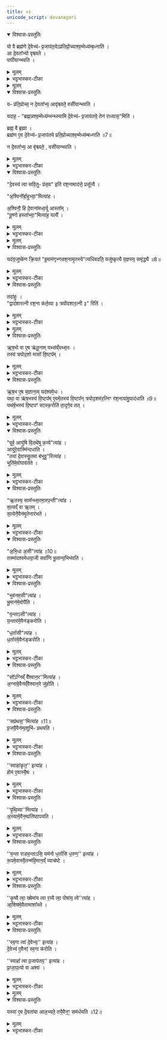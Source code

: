 ```yaml
---
title: ०३
unicode_script: devanagari
---
```


<details open><summary>विश्वास-प्रस्तुतिः</summary>

यो वै ब्रह्म॑णे दे॒वेभ्य॑ᳶ प्र॒जाप॑त॒येऽप्र॑तिप्रो॒च्याश्व॒म्मेध्य॑म्ब॒ध्नाति॑ ।  
आ दे॒वता᳚भ्यो वृश्च्यते ।  
पापी॑यान्भवति ।  
</details>

<details><summary>मूलम्</summary>

यो वै ब्रह्म॑णे दे॒वेभ्य॑ᳶ प्र॒जाप॑त॒येऽप्र॑तिप्रो॒च्याश्व॒म्मेध्य॑म्ब॒ध्नाति॑ ।  
आ दे॒वता᳚भ्यो वृश्च्यते ।  
पापी॑यान्भवति ।  
</details>

<details><summary>भट्टभास्कर-टीका</summary>

रशनाञ्जनतः पश्चादध्वर्युं परिदापयेत् ।  
राज्याय स च राजा स्याद्यावत्संतिष्ठते क्रतुः ॥
</details>


<details><summary>मूलम्</summary>

यᳶ प्र॑ति॒प्रोच्य॑ ।  
न दे॒वता᳚भ्य॒ आवृ॑श्च्यते ।  
वसी॑यान्भवति ।  

यदाह॑ ।  
ब्रह्म॒न्नश्व॒म्मेध्य॑म्भन्थ्स्यामि दे॒वेभ्य॑ᳶ प्र॒जाप॑तये॒ तेन॑ राध्यास॒मिति॑ ।  
ब्रह्म॒ वै ब्र॒ह्मा ।  
ब्रह्म॑ण ए॒व दे॒वेभ्य॑ᳶ प्र॒जाप॑तये प्रति॒प्रोच्याश्व॒म्मेध्य॑म्बध्नाति ॥7॥  

न दे॒वता᳚भ्य॒ आ वृ॑श्च्यते ।  
वसी॑यान्भवति ।  
</details>

<details open><summary>विश्वास-प्रस्तुतिः</summary>

यᳶ प्र॑ति॒प्रोच्य॒ न दे॒वता᳚भ्य॒ आवृ॑श्च्यते॒ वसी॑यान्भवति ।  

यदाह॒ - "ब्रह्म॒न्नश्व॒म्मेध्य॑म्भन्थ्स्यामि दे॒वेभ्य॑ᳶ प्र॒जाप॑तये॒ तेन॑ राध्यास॒"मिति॑ ।  

ब्रह्म॒ वै ब्र॒ह्मा ।   
ब्रह्म॑ण ए॒व दे॒वेभ्य॑ᳶ प्र॒जाप॑तये प्रति॒प्रोच्याश्व॒म्मेध्य॑म्बध्नाति ॥7॥  

न दे॒वता᳚भ्य॒ आ वृ॑श्च्यते॒ , वसी॑यान्भवति ।  
</details>

<details><summary>मूलम्</summary>

यᳶ प्र॑ति॒प्रोच्य॒ न दे॒वता᳚भ्य॒ आवृ॑श्च्यते॒ वसी॑यान्भवति ।  

यदाह॒ - "ब्रह्म॒न्नश्व॒म्मेध्य॑म्भन्थ्स्यामि दे॒वेभ्य॑ᳶ प्र॒जाप॑तये॒ तेन॑ राध्यास॒"मिति॑ ।  

ब्रह्म॒ वै ब्र॒ह्मा ।   
ब्रह्म॑ण ए॒व दे॒वेभ्य॑ᳶ प्र॒जाप॑तये प्रति॒प्रोच्याश्व॒म्मेध्य॑म्बध्नाति ॥7॥  

न दे॒वता᳚भ्य॒ आ वृ॑श्च्यते॒ , वसी॑यान्भवति ।  
</details>

<details><summary>भट्टभास्कर-टीका</summary>

1यो वै ब्रह्मण इत्यादि ॥ देवेभ्यो देवार्थं प्रजापत्यर्थं च भागत्वेन वर्तमानं इमं मेध्यं अश्वं ब्रह्मणे अप्रतिप्रोच्य अनिवेद्य यः बध्नाति सर्वाभ्यः देवताभ्यः आवृश्च्यते विच्छिन्नो भवति । यः अश्वमेधेन न इयक्षति ततोपि पापतरो भवति ।  

प्रतिप्रोच्य बन्धने न कश्चिद्दोषः । तस्मात् 'ब्रह्मन्नश्वम्' इति मन्त्रेण ब्रह्माणमामन्त्र्य तेन प्रसुते बध्नाति । निगदव्याख्यातो मन्त्रः ॥
</details>

<details open><summary>विश्वास-प्रस्तुतिः</summary>

"दे॒वस्य॑ त्वा सवि॒तुᳶ प्र॑स॒व" इति॑ रश॒नामाद॑त्ते॒ प्रसू᳚त्यै ।  

"अ॒श्विनो᳚र्बा॒हुभ्या॒"मित्या॑ह ।  

अ॒श्विनौ॒ हि दे॒वाना॑मध्व॒र्यू आस्ता᳚म् ।  
"पू॒ष्णो हस्ता᳚भ्या॒"मित्या॑ह॒ यत्यै᳚ ।  
</details>

<details><summary>मूलम्</summary>

"दे॒वस्य॑ त्वा सवि॒तुᳶ प्र॑स॒व" इति॑ रश॒नामाद॑त्ते॒ प्रसू᳚त्यै ।  

"अ॒श्विनो᳚र्बा॒हुभ्या॒"मित्या॑ह ।  

अ॒श्विनौ॒ हि दे॒वाना॑मध्व॒र्यू आस्ता᳚म् ।  
"पू॒ष्णो हस्ता᳚भ्या॒"मित्या॑ह॒ यत्यै᳚ ।  
</details>

<details><summary>भट्टभास्कर-टीका</summary>

2देवस्य त्वेति ॥ गतम् ॥
</details>


<details><summary>मूलम्</summary>

व्यृ॑द्ध॒व्ँवा ए॒तद्य॒ज्ञस्य॑ ।  

यद॑य॒जुष्के॑ण क्रि॒यते᳚ ।  
इ॒माम॑गृभ्णन्रश॒नामृ॒तस्येत्यधि॑वदति॒ यजु॑ष्कृत्यै ।  
य॒ज्ञस्य॒ समृ॑द्ध्यै ॥8॥  
</details>

<details open><summary>विश्वास-प्रस्तुतिः</summary>

यद॑य॒जुष्के॑ण क्रि॒यत॑ "इ॒माम॑गृभ्णन्रश॒नामृ॒तस्ये"त्यधि॑वदति॒ यजु॑ष्कृत्यै य॒ज्ञस्य॒ समृ॑द्ध्यै ॥8॥  
</details>

<details><summary>मूलम्</summary>

यद॑य॒जुष्के॑ण क्रि॒यत॑ "इ॒माम॑गृभ्णन्रश॒नामृ॒तस्ये"त्यधि॑वदति॒ यजु॑ष्कृत्यै य॒ज्ञस्य॒ समृ॑द्ध्यै ॥8॥  
</details>

<details><summary>भट्टभास्कर-टीका</summary>

3व्यृद्धमित्यादि ॥ व्याख्यातम् । अधिवदनं उपरिवदनं आदानानन्तरं अभिमन्त्रयमाणेन वदनम् । यजुषा मन्त्रेण कृतिः संस्कृतिः यजुष्कृतिः ॥
</details>

<details open><summary>विश्वास-प्रस्तुतिः</summary>

तदा॑हुः ।  
"द्वाद॑शारत्नी रश॒ना क॑र्त॒व्या ३ त्रयो॑दशार॒त्नी ३" रिति॑ ।  
</details>

<details><summary>मूलम्</summary>

तदा॑हुः ।  
"द्वाद॑शारत्नी रश॒ना क॑र्त॒व्या ३ त्रयो॑दशार॒त्नी ३" रिति॑ ।  
</details>

<details><summary>भट्टभास्कर-टीका</summary>

4तदाहुरिति ॥ तत्राहुरित्यर्थः । इयं अश्वाभिधानी रशना किं द्वादशारत्नी कर्तव्या किं त्रयोदशारत्नीति विचारमाहुः ब्रह्मवादिनः । 'विचार्यमाणानाम्' इति उभयत्र प्लुतः ।  
</details>


<details><summary>मूलम्</summary>

ऋ॒ष॒भो वा ए॒ष ऋ॑तू॒नाम् ।  
यथ्स॑व्ँवथ्स॒रः ।  
तस्य॑ त्रयोद॒शो मासो॑ वि॒ष्टप᳚म् ।  
ऋ॒ष॒भ ए॒ष य॒ज्ञाना᳚म् ।  
यद॑श्वमे॒धः ।  
यथा॒ वा ऋ॑ष॒भस्य॑ वि॒ष्टप᳚म् ।  
ए॒वमे॒तस्य॑ वि॒ष्टप᳚म् ।  
त्र॒यो॒द॒शम॑र॒त्निꣳ र॑श॒नाया॑मु॒पाद॑धाति ॥9॥  
यथ॑र्ष॒भस्य॑ वि॒ष्टपꣳ॑ सꣵस्क॒रोति॑ ।  
ता॒दृगे॒व तत् ।  
</details>

<details open><summary>विश्वास-प्रस्तुतिः</summary>

ऋ॒ष॒भो वा ए॒ष ऋ॑तू॒नाम् यथ्स॑व्ँवथ्स॒रः ।  
तस्य॑ त्रयोद॒शो मासो॑ वि॒ष्टप᳚म् ।  
</details>

<details><summary>मूलम्</summary>

ऋ॒ष॒भो वा ए॒ष ऋ॑तू॒नाम् यथ्स॑व्ँवथ्स॒रः ।  
तस्य॑ त्रयोद॒शो मासो॑ वि॒ष्टप᳚म् ।  
</details>

<details><summary>भट्टभास्कर-टीका</summary>

ऋषभो वा इति । ऋतूनां कालावयवानां मध्ये संवत्सरो नाम ऋषभः प्रधानभूतः । तस्य ऋषभस्य त्रयोदशो मासो विष्टपं ककुत्स्थानीयः ।  
</details>

<details open><summary>विश्वास-प्रस्तुतिः</summary>

ऋ॒ष॒भ ए॒ष य॒ज्ञाना॒म् यद॑श्वमे॒धः ।  
यथा॒ वा ऋ॑ष॒भस्य॑ वि॒ष्टप᳚म् ए॒वमे॒तस्य॑ वि॒ष्टप᳚न् त्रयोद॒शम॑र॒त्निꣳ र॑श॒नाया॑मु॒पाद॑धाति ॥9॥  
यथ॑र्ष॒भस्य॑ वि॒ष्टपꣳ॑ सꣵस्क॒रोति॑ ता॒दृगे॒व तत् ।  
</details>

<details><summary>मूलम्</summary>

ऋ॒ष॒भ ए॒ष य॒ज्ञाना॒म् यद॑श्वमे॒धः ।  
यथा॒ वा ऋ॑ष॒भस्य॑ वि॒ष्टप᳚म् ए॒वमे॒तस्य॑ वि॒ष्टप᳚न् त्रयोद॒शम॑र॒त्निꣳ र॑श॒नाया॑मु॒पाद॑धाति ॥9॥  
यथ॑र्ष॒भस्य॑ वि॒ष्टपꣳ॑ सꣵस्क॒रोति॑ ता॒दृगे॒व तत् ।  
</details>

<details><summary>भट्टभास्कर-टीका</summary>

अश्वमेधात्मकश्चायं यज्ञानां ऋषभः । सर्वस्य च ऋषभस्य विष्टपेन भाव्यं पशोरपशोश्च । तत्र यज्ञऋषभस्याश्वमेधस्य त्रयोदशोऽरत्निः विष्टपस्थानीय इति ।  
</details>

<details open><summary>विश्वास-प्रस्तुतिः</summary>

"पूर्व॒ आयु॑षि वि॒दथे॑षु क॒व्ये"त्या॑ह ।  
आयु॑रे॒वास्मि॑न्दधाति ।  
"तया॑ दे॒वास्सु॒तमा ब॑भूवु॒"रित्या॑ह ।  
भूति॑मे॒वोपाव॑र्तते ।  
</details>

<details><summary>मूलम्</summary>

"पूर्व॒ आयु॑षि वि॒दथे॑षु क॒व्ये"त्या॑ह ।  
आयु॑रे॒वास्मि॑न्दधाति ।  
"तया॑ दे॒वास्सु॒तमा ब॑भूवु॒"रित्या॑ह ।  
भूति॑मे॒वोपाव॑र्तते ।  
</details>

<details><summary>भट्टभास्कर-टीका</summary>

भूतिमिति । सुतं सोमयागफलं आभिमुख्येन प्रापुरिति लिङ्गात् ।  
</details>

<details open><summary>विश्वास-प्रस्तुतिः</summary>

"ऋ॒तस्य॒ साम᳚न्थ्स॒रमा॒रप॒न्ती"त्या॑ह ।  
स॒त्यव्ँ वा ऋ॒तम् ।  
स॒त्येनै॒वैन॑मृ॒तेनार॑भते ।  
</details>

<details><summary>मूलम्</summary>

"ऋ॒तस्य॒ साम᳚न्थ्स॒रमा॒रप॒न्ती"त्या॑ह ।  
स॒त्यव्ँ वा ऋ॒तम् ।  
स॒त्येनै॒वैन॑मृ॒तेनार॑भते ।  
</details>

<details><summary>भट्टभास्कर-टीका</summary>

सत्येनैवेति । सत्येन प्राप्तेन यज्ञमारभते, यज्ञस्य साम्नि सरं प्राप्तिमारपन्ति वदन्तीति लिङ्गात् ॥
</details>

<details open><summary>विश्वास-प्रस्तुतिः</summary>

"अ॒भि॒धा अ॒सी"त्या॑ह ॥10॥  
तस्मा॑दश्वमेधया॒जी सर्वा॑णि भू॒तान्य॒भिभ॑वति ।  
</details>

<details><summary>मूलम्</summary>

"अ॒भि॒धा अ॒सी"त्या॑ह ॥10॥  
तस्मा॑दश्वमेधया॒जी सर्वा॑णि भू॒तान्य॒भिभ॑वति ।  
</details>

<details><summary>भट्टभास्कर-टीका</summary>

5अभिधा असीति ॥ रशनया अश्वस्य बन्धनं वक्ष्यमाणमहागुणसिद्ध्यर्थम्, रशनया अभिधातव्यस्त्वमसीति लिङ्गात् । सर्वाणि भूतानि अभिभवति अश्वमेधयाजी अश्वमेधेनेष्टवान् । 'करणे यजः' इति णिनिः ।  
</details>

<details open><summary>विश्वास-प्रस्तुतिः</summary>

"भुव॑नम॒सी"त्या॑ह ।  
भू॒मान॑मे॒वोपै॑ति ।  

"य॒न्ताऽसी"त्या॑ह ।  
य॒न्तार॑मे॒वैन॑ङ्करोति ।  

"ध॒र्तासी"त्या॑ह ।  
ध॒र्तार॑मे॒वैन॑ङ्करोति ।  
</details>

<details><summary>मूलम्</summary>

"भुव॑नम॒सी"त्या॑ह ।  
भू॒मान॑मे॒वोपै॑ति ।  

"य॒न्ताऽसी"त्या॑ह ।  
य॒न्तार॑मे॒वैन॑ङ्करोति ।  

"ध॒र्तासी"त्या॑ह ।  
ध॒र्तार॑मे॒वैन॑ङ्करोति ।  
</details>

<details><summary>भट्टभास्कर-टीका</summary>

भूमानमिति । समस्तभूतजातत्वेनाभिधानात् ।  
</details>

<details open><summary>विश्वास-प्रस्तुतिः</summary>

"सो᳚ऽग्निव्ँ वै᳚श्वान॒र''मित्या॑ह ।  
अ॒ग्नावे॒वैन॑व्ँवैश्वान॒रे जु॑होति ।  
</details>

<details><summary>मूलम्</summary>

"सो᳚ऽग्निव्ँ वै᳚श्वान॒र''मित्या॑ह ।  
अ॒ग्नावे॒वैन॑व्ँवैश्वान॒रे जु॑होति ।  
</details>

<details><summary>भट्टभास्कर-टीका</summary>

अग्नावेवैनमिति । 'इयं वा अग्निर्वैश्वानरः' इति पृथिव्यां गतम् । अतः हुतस्थानीय इति भावः ।  
</details>

<details open><summary>विश्वास-प्रस्तुतिः</summary>

''सप्र॑थस॒''मित्या॑ह ॥11॥  
प्र॒जयै॒वैन॑म्प॒शुभि॑ᳶ प्रथयति ।  
</details>

<details><summary>मूलम्</summary>

''सप्र॑थस॒''मित्या॑ह ॥11॥  
प्र॒जयै॒वैन॑म्प॒शुभि॑ᳶ प्रथयति ।  
</details>

<details><summary>भट्टभास्कर-टीका</summary>

प्रजयैवेति । अश्वस्य गमनविषया प्रथा यजमानस्य प्रजापशुप्रथार्थं प्रार्थ्यत इति कृत्वा ।  
</details>

<details open><summary>विश्वास-प्रस्तुतिः</summary>

''स्वाहा॑कृत॒'' इत्या॑ह ।  
होम॑ ए॒वास्यै॒षः ।  
</details>

<details><summary>मूलम्</summary>

''स्वाहा॑कृत॒'' इत्या॑ह ।  
होम॑ ए॒वास्यै॒षः ।  
</details>

<details><summary>भट्टभास्कर-टीका</summary>

होम एवेति । वैश्वानरात्मिकायां पृथिव्यां प्रस्थापनं अग्नौ होमस्थानीयमिति स्वाहाकृतत्ववाचोयुक्तिरित्यभिप्रायः ।  
</details>

<details open><summary>विश्वास-प्रस्तुतिः</summary>

''पृ॒थि॒व्या''मित्या॑ह ।  
अ॒स्यामे॒वैन॒म्प्रति॑ष्ठापयति ।  
</details>

<details><summary>मूलम्</summary>

''पृ॒थि॒व्या''मित्या॑ह ।  
अ॒स्यामे॒वैन॒म्प्रति॑ष्ठापयति ।  
</details>

<details><summary>भट्टभास्कर-टीका</summary>

अस्यामिति । पृथिव्याधारत्वकीर्तनं अस्यां अस्य प्रतिष्ठापनार्थमिति मन्यते ।  
</details>

<details open><summary>विश्वास-प्रस्तुतिः</summary>

''य॒न्ता राड्य॒न्ताऽसि॒ यम॑नो ध॒र्तासि॑ ध॒रुण॒'' इत्या॑ह ।  
रू॒पमे॒वास्यै॒तन्म॑हि॒मान॒व्ँ व्याच॑ष्टे ।  
</details>

<details><summary>मूलम्</summary>

''य॒न्ता राड्य॒न्ताऽसि॒ यम॑नो ध॒र्तासि॑ ध॒रुण॒'' इत्या॑ह ।  
रू॒पमे॒वास्यै॒तन्म॑हि॒मान॒व्ँ व्याच॑ष्टे ।  
</details>

<details><summary>भट्टभास्कर-टीका</summary>

रूपमेवेति । अव्याख्यातमन्त्ररूपमेव अस्य महिमानं यन्तृत्वादिकं माहात्म्यं व्याचष्टे । यन्तृत्वं संगृहीतृत्वं राट्त्वं राजनशीलत्वम् । यन्तृत्वं नियन्तृत्वम् । यमनत्वं यमनसाधनत्वम् । धारकत्वं धरुणत्वं सर्वैः धरणीयत्वम् ॥
</details>

<details open><summary>विश्वास-प्रस्तुतिः</summary>

''कृ॒ष्यै त्वा॒ ख्षेमा॑य त्वा र॒य्यै त्वा॒ पोषा॑य॒ त्वे''त्या॑ह ।  
आ॒शिष॑मे॒वैतामाशा᳚स्ते ।  
</details>

<details><summary>मूलम्</summary>

''कृ॒ष्यै त्वा॒ ख्षेमा॑य त्वा र॒य्यै त्वा॒ पोषा॑य॒ त्वे''त्या॑ह ।  
आ॒शिष॑मे॒वैतामाशा᳚स्ते ।  
</details>

<details><summary>भट्टभास्कर-टीका</summary>

6कृष्यै त्वेत्यभिप्रोक्षणम् ॥ आशिषमिति । कृष्यादेः परामर्शादन्यदाशासनीयं नास्तीति भावः ॥
</details>

<details open><summary>विश्वास-प्रस्तुतिः</summary>

''स्व॒गा त्वा॑ दे॒वेभ्य॒'' इत्या॑ह ।  
दे॒वेभ्य॑ ए॒वैनꣵ॑ स्व॒गा क॑रोति ।  

''स्वाहा᳚ त्वा प्र॒जाप॑तय॒'' इत्या॑ह ।  
प्रा॒जा॒प॒त्यो वा अश्वः॑ ।  
</details>

<details><summary>मूलम्</summary>

''स्व॒गा त्वा॑ दे॒वेभ्य॒'' इत्या॑ह ।  
दे॒वेभ्य॑ ए॒वैनꣵ॑ स्व॒गा क॑रोति ।  

''स्वाहा᳚ त्वा प्र॒जाप॑तय॒'' इत्या॑ह ।  
प्रा॒जा॒प॒त्यो वा अश्वः॑ ।  
</details>

<details><summary>भट्टभास्कर-टीका</summary>

7स्वगा करोतीति ॥ देवेभ्यः भागिभ्यः इदानीमेव यथास्वं समर्पयतीति यावत् ।  
</details>


<details><summary>मूलम्</summary>

यस्या॑ ए॒व दे॒वता॑या आल॒भ्यते᳚ ।  
तयै॒वैन॒ꣳ॒ सम॑र्धयति ॥12॥  
</details>

<details open><summary>विश्वास-प्रस्तुतिः</summary>

यस्या॑ ए॒व दे॒वता॑या आल॒भ्यते॒ तयै॒वैन॒ꣳ॒ सम॑र्धयति ॥12॥  
</details>

<details><summary>मूलम्</summary>

यस्या॑ ए॒व दे॒वता॑या आल॒भ्यते॒ तयै॒वैन॒ꣳ॒ सम॑र्धयति ॥12॥  
</details>

<details><summary>भट्टभास्कर-टीका</summary>

यस्या एवेति । आत्मीयदेवतासंकीर्तनेन आदावेव एनं समर्धयति कृतार्थयति वचनसामर्थ्यात् । 'स्वगा त्वा देवेभ्यस्स्वाहा त्वा प्रजापतये' इत्यनेन मन्त्रेणाभिधानं शाखान्तरीयमुपदाय ब्राह्मणं स्तौति ॥

इति तैत्तिरीय ब्राह्मणे तृतीये अष्टमे अश्वमेधे तृतीयोऽनुवाकः ॥  

</details>


